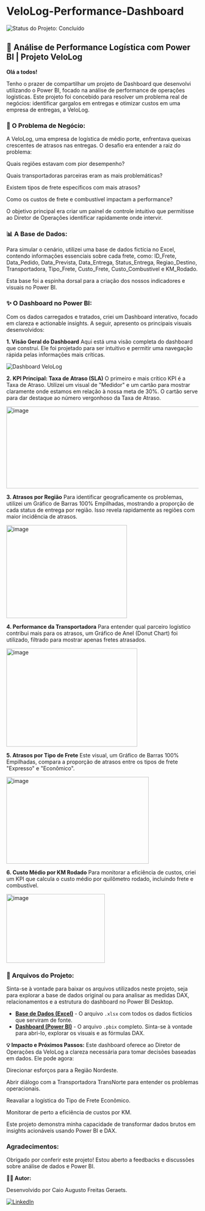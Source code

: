 # VeloLog-Performance-Dashboard

![Status do Projeto: Concluído](https://img.shields.io/badge/status-concluído-brightgreen)

## 📝 Análise de Performance Logística com Power BI | Projeto VeloLog

**Olá a todos!**

Tenho o prazer de compartilhar um projeto de Dashboard que desenvolvi utilizando o Power BI, focado na análise de performance de operações logísticas. Este projeto foi concebido para resolver um problema real de negócios: identificar gargalos em entregas e otimizar custos em uma empresa de entregas, a VeloLog.

### 🚀 O Problema de Negócio:
A VeloLog, uma empresa de logística de médio porte, enfrentava queixas crescentes de atrasos nas entregas. O desafio era entender a raiz do problema:

Quais regiões estavam com pior desempenho?

Quais transportadoras parceiras eram as mais problemáticas?

Existem tipos de frete específicos com mais atrasos?

Como os custos de frete e combustível impactam a performance?

O objetivo principal era criar um painel de controle intuitivo que permitisse ao Diretor de Operações identificar rapidamente onde intervir.

### 📊 A Base de Dados:
Para simular o cenário, utilizei uma base de dados fictícia no Excel, contendo informações essenciais sobre cada frete, como: ID_Frete, Data_Pedido, Data_Prevista, Data_Entrega, Status_Entrega, Regiao_Destino, Transportadora, Tipo_Frete, Custo_Frete, Custo_Combustivel e KM_Rodado.

Esta base foi a espinha dorsal para a criação dos nossos indicadores e visuais no Power BI.

### ✨ O Dashboard no Power BI:
Com os dados carregados e tratados, criei um Dashboard interativo, focado em clareza e actionable insights. A seguir, apresento os principais visuais desenvolvidos:

**1. Visão Geral do Dashboard**
Aqui está uma visão completa do dashboard que construí. Ele foi projetado para ser intuitivo e permitir uma navegação rápida pelas informações mais críticas.

![Dashboard VeloLog](https://github.com/user-attachments/assets/1bccd2eb-24d6-41db-abfb-a676cbfc1aa0)




**2. KPI Principal: Taxa de Atraso (SLA)**
O primeiro e mais crítico KPI é a Taxa de Atraso. Utilizei um visual de "Medidor" e um cartão para mostrar claramente onde estamos em relação à nossa meta de 30%. O cartão serve para dar destaque ao número vergonhoso da Taxa de Atraso.

<img width="531" height="214" alt="image" src="https://github.com/user-attachments/assets/3aa63263-b172-4a77-adfa-889743d3b061" />




**3. Atrasos por Região**
Para identificar geograficamente os problemas, utilizei um Gráfico de Barras 100% Empilhadas, mostrando a proporção de cada status de entrega por região. Isso revela rapidamente as regiões com maior incidência de atrasos.

<img width="316" height="243" alt="image" src="https://github.com/user-attachments/assets/ff8765f9-95bf-432a-976c-2a112b719492" />




**4. Performance da Transportadora**
Para entender qual parceiro logístico contribui mais para os atrasos, um Gráfico de Anel (Donut Chart) foi utilizado, filtrado para mostrar apenas fretes atrasados.

<img width="343" height="257" alt="image" src="https://github.com/user-attachments/assets/6571a6b9-f865-4e9a-8ebf-4c4222d08031" />




**5. Atrasos por Tipo de Frete**
Este visual, um Gráfico de Barras 100% Empilhadas, compara a proporção de atrasos entre os tipos de frete "Expresso" e "Econômico".

<img width="373" height="227" alt="image" src="https://github.com/user-attachments/assets/327d8bcb-1961-4235-81dd-cac26ab3f6bc" />




**6. Custo Médio por KM Rodado**
Para monitorar a eficiência de custos, criei um KPI que calcula o custo médio por quilômetro rodado, incluindo frete e combustível.

<img width="258" height="180" alt="image" src="https://github.com/user-attachments/assets/c1152408-3486-45d9-8042-70443672a206" />





### 📂 Arquivos do Projeto:

Sinta-se à vontade para baixar os arquivos utilizados neste projeto, seja para explorar a base de dados original ou para analisar as medidas DAX, relacionamentos e a estrutura do dashboard no Power BI Desktop.

* **[Base de Dados (Excel)](./Base_VeloLog.xlsx)** - O arquivo `.xlsx` com todos os dados fictícios que serviram de fonte.
* **[Dashboard (Power BI)](./VeloLog-Performance-Dashboard.pbix)** - O arquivo `.pbix` completo. Sinta-se à vontade para abri-lo, explorar os visuais e as fórmulas DAX.



**💡 Impacto e Próximos Passos:**
Este dashboard oferece ao Diretor de Operações da VeloLog a clareza necessária para tomar decisões baseadas em dados. Ele pode agora:

Direcionar esforços para a Região Nordeste.

Abrir diálogo com a Transportadora TransNorte para entender os problemas operacionais.

Reavaliar a logística do Tipo de Frete Econômico.

Monitorar de perto a eficiência de custos por KM.

Este projeto demonstra minha capacidade de transformar dados brutos em insights acionáveis usando Power BI e DAX.

### Agradecimentos:
Obrigado por conferir este projeto! Estou aberto a feedbacks e discussões sobre análise de dados e Power BI.

**👨‍💻 Autor:**

Desenvolvido por Caio Augusto Freitas Geraets.

[![LinkedIn](https://img.shields.io/badge/linkedin-%230077B5.svg?style=for-the-badge&logo=linkedin&logoColor=white)](https://www.linkedin.com/in/caio-geraets/)
